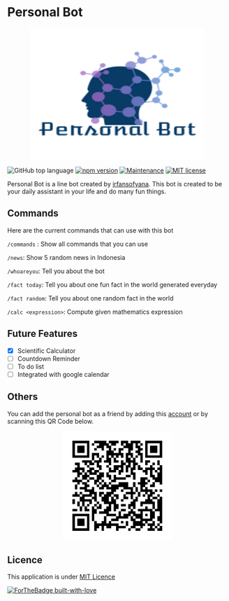 # Personal Bot
<p align="center">
  <img width="400" height="300" src=resources/personal-bot-logo.png>
</p>

![GitHub top language](https://img.shields.io/github/languages/top/irfansofyana/personal-bot)
[![npm version](https://badge.fury.io/js/%40line%2Fbot-sdk.svg)](https://badge.fury.io/js/%40line%2Fbot-sdk)
[![Maintenance](https://img.shields.io/badge/Maintained%3F-yes-green.svg)](https://GitHub.com/Naereen/StrapDown.js/graphs/commit-activity)
[![MIT license](https://img.shields.io/badge/License-MIT-blue.svg)](https://lbesson.mit-license.org/)




Personal Bot is a line bot created by [irfansofyana](https://irfansofyana.com). This bot is created to be your daily assistant in your life and do many fun things.


##  Commands
Here are the current commands that can use with this bot

`/commands` : Show all commands that you can use

`/news`: Show 5 random news in Indonesia

`/whoareyou`: Tell you about the bot

`/fact today`: Tell you about one fun fact in the world generated everyday

`/fact random`: Tell you about one random fact in the world

`/calc <expression>`: Compute given mathematics expression

## Future Features
- [x] Scientific Calculator
- [ ] Countdown Reminder
- [ ] To do list
- [ ] Integrated with google calendar

## Others

You can add the personal bot as a friend by adding this [account](https://lin.ee/zSFcl7j) or by scanning this QR Code below.


<p align="center">
  <img height=250px width=250px src=resources/qr-code.png>
</p>

## Licence

This application is under [MIT Licence](LICENSE)

[![ForTheBadge built-with-love](http://ForTheBadge.com/images/badges/built-with-love.svg)](https://GitHub.com/Naereen/)